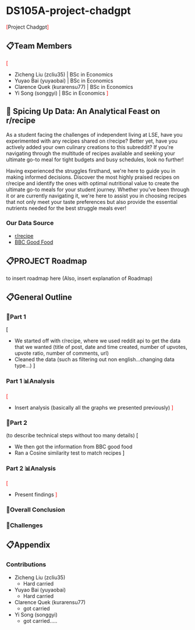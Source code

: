 # DS105A-project-chadgpt

<span style="color:rgb(255,0,0)">[</span>Project Chadgpt<span style="color:rgb(255,0,0)">]</span>

## 📋Team Members 
<span style="color:rgb(255,0,0)">[</span>
- Zicheng Liu (zcliu35) | BSc in Economics
- Yuyao Bai (yuyaobai) | BSc in Economics
- Clarence Quek (kurarensu77) | BSc in Economics
- Yi Song (songgyi) | BSc in Economics
<span style="color:rgb(255,0,0)">]</span>

## 🍗 Spicing Up Data: An Analytical Feast on r/recipe
As a student facing the challenges of independent living at LSE, have you experimented with any recipes shared on r/recipe? Better yet, have you actively added your own culinary creations to this subreddit? If you're navigating through the multitude of recipes available and seeking your ultimate go-to meal for tight budgets and busy schedules, look no further!

Having experienced the struggles firsthand, we're here to guide you in making informed decisions. Discover the most highly praised recipes on r/recipe and identify the ones with optimal nutritional value to create the ultimate go-to meals for your student journey. Whether you've been through it or are currently navigating it, we're here to assist you in choosing recipes that not only meet your taste preferences but also provide the essential nutrients needed for the best struggle meals ever!

### Our Data Source
- [r/recipe](https://www.reddit.com/r/recipes/)
- [BBC Good Food](https://www.bbcgoodfood.com/)

## 📋PROJECT Roadmap
to insert roadmap here
(Also, insert explanation of Roadmap)

## 📋General Outline
### 📖Part 1 
<span style="color:black;">[</span>
- We started off with r/recipe, where we used reddit api to get the data that we wanted (title of post, date and time created, number of upvotes, upvote ratio, number of comments, url)
- Cleaned the data (such as filtering out non english...changing data type...)
<span style="color:black;">]</span>

### Part 1 📊Analysis
<span style="color:rgb(255,0,0)">[</span>
- Insert analysis (basically all the graphs we presented previously)
<span style="color:rgb(255,0,0)">]</span>

### 📖Part 2 
(to describe technical steps without too many details)
<span style="color:black;">[</span>
- We then got the information from BBC good food
- Ran a Cosine similarity test to match recipes
<span style="color:black;">]</span>

### Part 2 📊Analysis
<span style="color:rgb(255,0,0)">[</span>
- Present findings
<span style="color:rgb(255,0,0)">]</span>

### 📖Overall Conclusion

### 📖Challenges

## 📋Appendix
### Contributions
- Zicheng Liu (zcliu35) 
    - Hard carried
- Yuyao Bai (yuyaobai)
    - Hard carried
- Clarence Quek (kurarensu77) 
    - got carried
- Yi Song (songgyi) 
    - got carried.....


